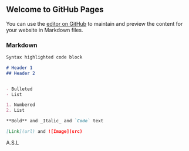 ## Welcome to GitHub Pages

You can use the [editor on GitHub](https://github.com/ExeinfoASL/ASL/edit/gh-pages/index.md) to maintain and preview the content for your website in Markdown files.

### Markdown

```markdown
Syntax highlighted code block

# Header 1
## Header 2


- Bulleted
- List

1. Numbered
2. List

**Bold** and _Italic_ and `Code` text

[Link](url) and ![Image](src)
```

A.S.L
